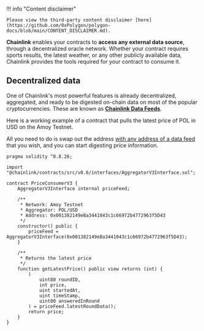 !!! info "Content disclaimer"

    Please view the third-party content disclaimer [here](https://github.com/0xPolygon/polygon-docs/blob/main/CONTENT_DISCLAIMER.md).

**Chainlink** enables your contracts to **access any external data source**, through a decentralized oracle network. Whether your contract requires sports results, the latest weather, or any other publicly available data, Chainlink provides the tools required for your contract to consume it.

## Decentralized data

One of Chainlink's most powerful features is already decentralized, aggregated, and ready to be digested on-chain data on most of the popular cryptocurrencies. These are known as [**Chainlink Data Feeds**](https://docs.chain.link/docs/using-chainlink-reference-contracts).

Here is a working example of a contract that pulls the latest price of POL in USD on the Amoy Testnet.

All you need to do is swap out the address [with any address of a data feed](https://docs.chain.link/docs/matic-addresses#config) that you wish, and you can start digesting price information.

```solidity
pragma solidity ^0.8.26;

import "@chainlink/contracts/src/v0.6/interfaces/AggregatorV3Interface.sol";

contract PriceConsumerV3 {
    AggregatorV3Interface internal priceFeed;

    /**
     * Network: Amoy Testnet
     * Aggregator: POL/USD
     * Address: 0x001382149eBa3441043c1c66972b4772963f5D43
     */
    constructor() public {
        priceFeed = AggregatorV3Interface(0x001382149eBa3441043c1c66972b4772963f5D43);
    }

    /**
     * Returns the latest price
     */
    function getLatestPrice() public view returns (int) {
        (
            uint80 roundID,
            int price,
            uint startedAt,
            uint timeStamp,
            uint80 answeredInRound
        ) = priceFeed.latestRoundData();
        return price;
    }
}
```
